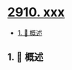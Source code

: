 # [2910. xxx](https://github.com/Tdahuyou/TNotes.leetcode/tree/main/notes/2910.%20xxx)

<!-- region:toc -->

- [1. 📝 概述](#1--概述)

<!-- endregion:toc -->

## 1. 📝 概述
